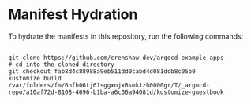 
# Manifest Hydration

To hydrate the manifests in this repository, run the following commands:

```shell

git clone https://github.com/crenshaw-dev/argocd-example-apps
# cd into the cloned directory
git checkout fab8d4c88988a9eb511dd0cabd4d081dcb8c05b0
kustomize build /var/folders/fm/6nfh06tj61sggxnjx8smk1zh0000gr/T/_argocd-repo/a10af72d-8108-4696-b1ba-a6c06a94081d/kustomize-guestbook
```